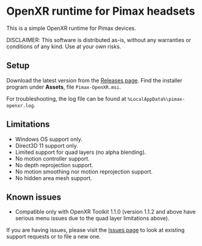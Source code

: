 # OpenXR runtime for Pimax headsets

This is a simple OpenXR runtime for Pimax devices.

DISCLAIMER: This software is distributed as-is, without any warranties or conditions of any kind. Use at your own risks.

## Setup

Download the latest version from the [Releases page](https://github.com/mbucchia/Pimax-OpenXR/releases). Find the installer program under **Assets**, file `Pimax-OpenXR.msi`.

For troubleshooting, the log file can be found at `%LocalAppData%\pimax-openxr.log`.

## Limitations

- Windows OS support only.
- Direct3D 11 support only.
- Limited support for quad layers (no alpha blending).
- No motion controller support.
- No depth reprojection support.
- No motion smoothing nor motion reprojection support.
- No hidden area mesh support.

## Known issues

- Compatible only with OpenXR Toolkit 1.1.0 (version 1.1.2 and above have serious menu issues due to the quad layer limitations above).

If you are having issues, please visit the [Issues page](https://github.com/mbucchia/Pimax-OpenXR/issues) to look at existing support requests or to file a new one.
